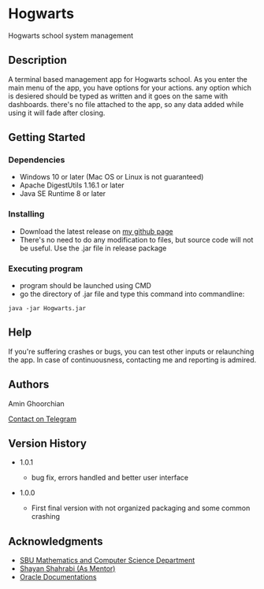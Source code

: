 # Hogwarts

Hogwarts school system management

## Description

A terminal based management app for Hogwarts school.
As you enter the main menu of the app, you have options for your actions. any option which is desiered should be typed as written and it goes on the same with dashboards.
there's no file attached to the app, so any data added while using it will fade after closing.

## Getting Started

### Dependencies

* Windows 10 or later (Mac OS or Linux is not guaranteed)
* Apache DigestUtils 1.16.1 or later
* Java SE Runtime 8 or later

### Installing

* Download the latest release on [my github page](https://github.com/Amin-Gh-05/Hogwarts)
* There's no need to do any modification to files, but source code will not be useful. Use the .jar file in release package

### Executing program

* program should be launched using CMD
* go the directory of .jar file and type this command into commandline:
```
java -jar Hogwarts.jar
```

## Help

If you're suffering crashes or bugs, you can test other inputs or relaunching the app. In case of continuousness, contacting me and reporting is admired.

## Authors

Amin Ghoorchian

[Contact on Telegram](https://t.me/AminGh05)

## Version History

* 1.0.1
    * bug fix, errors handled and better user interface

* 1.0.0
    * First final version with not organized packaging and some common crashing


## Acknowledgments

* [SBU Mathematics and Computer Science Department](https://mathsci.sbu.ac.ir/)
* [Shayan Shahrabi (As Mentor)](https://github.com/ShayanShahrabi)
* [Oracle Documentations](https://docs.oracle.com/)